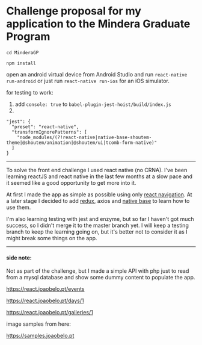 # Challenge proposal for my application to the Mindera Graduate Program


``cd MinderaGP``

``npm install``

open an android virtual device from Android Studio and run ``react-native run-android`` or just run ``react-native run-ios`` for an iOS simulator.

for testing to work:
1. add ``console: true`` to ``babel-plugin-jest-hoist/build/index.js``
2.
```
"jest": {
  "preset": "react-native",
  "transformIgnorePatterns": [
    "node_modules/(?!react-native|native-base-shoutem-theme|@shoutem/animation|@shoutem/ui|tcomb-form-native)"
  ]
}
```

---

To solve the front end challenge I used react native (no CRNA). I've been learning reactJS and react native in the last few months at a slow pace and it seemed like a good opportunity to get more into it.

At first I made the app as simple as possible using only [react navigation](https://reactnavigation.org). At a later stage I decided to add [redux](https://redux.js.org), axios and [native base](https://nativebase.io) to learn how to use them.

I'm also learning testing with jest and enzyme, but so far I haven't got much success, so I didn't merge it to the master branch yet. I will keep a testing branch to keep the learning going on, but it's better not to consider it as I might break some things on the app.

---

#### side note:

Not as part of the challenge, but I made a simple API with php just to read from a mysql database and show some dummy content to populate the app.

https://react.joaobelo.pt/events

https://react.joaobelo.pt/days/1

https://react.joaobelo.pt/galleries/1


image samples from here:

https://samples.joaobelo.pt
